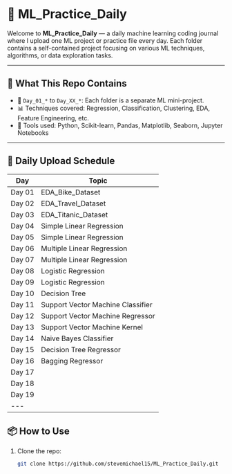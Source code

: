 # 🧠 ML_Practice_Daily

Welcome to **ML_Practice_Daily** — a daily machine learning coding journal where I upload one ML project or practice file every day. Each folder contains a self-contained project focusing on various ML techniques, algorithms, or data exploration tasks.

---

## 🚀 What This Repo Contains

- 📁 `Day_01_*` to `Day_XX_*`: Each folder is a separate ML mini-project.
- 📊 Techniques covered: Regression, Classification, Clustering, EDA, Feature Engineering, etc.
- 🧰 Tools used: Python, Scikit-learn, Pandas, Matplotlib, Seaborn, Jupyter Notebooks

---

## 📅 Daily Upload Schedule

| Day     | Topic                              |
|---------|------------------------------------|
| Day 01  | EDA_Bike_Dataset                   |
| Day 02  | EDA_Travel_Dataset                 |
| Day 03  | EDA_Titanic_Dataset                |
| Day 04  | Simple Linear Regression           |
| Day 05  | Simple Linear Regression           |
| Day 06  | Multiple Linear Regression         |
| Day 07  | Multiple Linear Regression         |
| Day 08  | Logistic Regression                |
| Day 09  | Logistic Regression                |
| Day 10  | Decision Tree                      |
| Day 11  | Support Vector Machine Classifier  |
| Day 12  | Support Vector Machine Regressor   |
| Day 13  | Support Vector Machine Kernel      |
| Day 14  | Naive Bayes Classifier             |
| Day 15  | Decision Tree Regressor            |
| Day 16  | Bagging Regressor            |
| Day 17  |                                    |
| Day 18  |                                    |
| Day 19  |                                    |
|---

## 📦 How to Use

1. Clone the repo:
   ```bash
   git clone https://github.com/stevemichael15/ML_Practice_Daily.git
